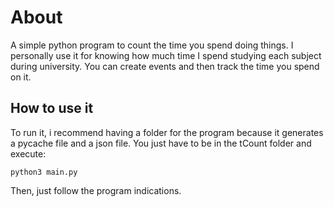 # About
A simple python program to count the time you spend doing things. I personally use it for knowing how much time I spend studying each subject during university. You can create events and then track the time you spend on it.

## How to use it
To run it, i recommend having a folder for the program because it generates a pycache file and a json file. You just have to be in the tCount folder and execute:
```
python3 main.py
```
Then, just follow the program indications.
